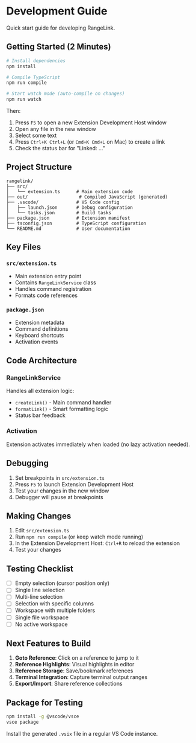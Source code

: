 # Development Guide

Quick start guide for developing RangeLink.

## Getting Started (2 Minutes)

```bash
# Install dependencies
npm install

# Compile TypeScript
npm run compile

# Start watch mode (auto-compile on changes)
npm run watch
```

Then:

1. Press `F5` to open a new Extension Development Host window
2. Open any file in the new window
3. Select some text
4. Press `Ctrl+K Ctrl+L` (or `Cmd+K Cmd+L` on Mac) to create a link
5. Check the status bar for "Linked: ..."

## Project Structure

```
rangelink/
├── src/
│   └── extension.ts      # Main extension code
├── out/                   # Compiled JavaScript (generated)
├── .vscode/              # VS Code config
│   ├── launch.json       # Debug configuration
│   └── tasks.json        # Build tasks
├── package.json          # Extension manifest
├── tsconfig.json         # TypeScript configuration
└── README.md             # User documentation
```

## Key Files

### `src/extension.ts`

- Main extension entry point
- Contains `RangeLinkService` class
- Handles command registration
- Formats code references

### `package.json`

- Extension metadata
- Command definitions
- Keyboard shortcuts
- Activation events

## Code Architecture

### RangeLinkService

Handles all extension logic:

- `createLink()` - Main command handler
- `formatLink()` - Smart formatting logic
- Status bar feedback

### Activation

Extension activates immediately when loaded (no lazy activation needed).

## Debugging

1. Set breakpoints in `src/extension.ts`
2. Press `F5` to launch Extension Development Host
3. Test your changes in the new window
4. Debugger will pause at breakpoints

## Making Changes

1. Edit `src/extension.ts`
2. Run `npm run compile` (or keep watch mode running)
3. In the Extension Development Host: `Ctrl+R` to reload the extension
4. Test your changes

## Testing Checklist

- [ ] Empty selection (cursor position only)
- [ ] Single line selection
- [ ] Multi-line selection
- [ ] Selection with specific columns
- [ ] Workspace with multiple folders
- [ ] Single file workspace
- [ ] No active workspace

## Next Features to Build

1. **Goto Reference**: Click on a reference to jump to it
2. **Reference Highlights**: Visual highlights in editor
3. **Reference Storage**: Save/bookmark references
4. **Terminal Integration**: Capture terminal output ranges
5. **Export/Import**: Share reference collections

## Package for Testing

```bash
npm install -g @vscode/vsce
vsce package
```

Install the generated `.vsix` file in a regular VS Code instance.
